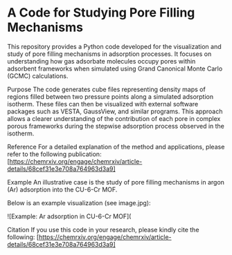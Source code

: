 # A Code for Studying Pore Filling Mechanisms

This repository provides a Python code developed for the visualization and study of pore filling mechanisms in adsorption processes. It focuses on understanding how gas adsorbate molecules occupy pores within adsorbent frameworks when simulated using Grand Canonical Monte Carlo (GCMC) calculations.

Purpose
The code generates cube files representing density maps of regions filled between two pressure points along a simulated adsorption isotherm. These files can then be visualized with external software packages such as VESTA, GaussView, and similar programs. This approach allows a clearer understanding of the contribution of each pore in complex porous frameworks during the stepwise adsorption process observed in the isotherm.

Reference
For a detailed explanation of the method and applications, please refer to the following publication:
[https://chemrxiv.org/engage/chemrxiv/article-details/68cef31e3e708a764963d3a9]

Example
An illustrative case is the study of pore filling mechanisms in argon (Ar) adsorption into the CU-6-Cr MOF.

Below is an example visualization (see image.jpg):

![Example: Ar adsorption in CU-6-Cr MOF](

Citation
If you use this code in your research, please kindly cite the following:
[https://chemrxiv.org/engage/chemrxiv/article-details/68cef31e3e708a764963d3a9]
